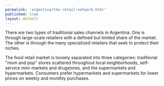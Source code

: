 ```yaml
---
permalink: 'argentina/the-retail-network.html'
published: true
layout: default
---
```

There are two types of traditional sales channels in Argentina. One is through large-scale retailers with a defined but limited share of the market. The other is through the many specialized retailers that seek to protect their niches.

The food retail market is loosely separated into three categories: traditional "mom and pop" stores scattered throughout local neighborhoods, self-service mini-markets and drugstores, and the supermarkets and hypermarkets. Consumers prefer hypermarkets and supermarkets for lower prices on weekly and monthly purchases.
